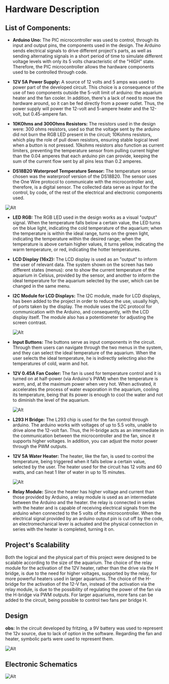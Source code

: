 # Hardware Description

## List of Components:

- **Arduino Uno:**
    The PIC microcontroller was used to control, through its input and output pins, the components used in the design. The Arduino sends electrical signals to drive different project's parts, as well as sending alternating signals in a short period of time to simulate different voltage levels with only its 5 volts characteristic of the "HIGH" state. Therefore, the PIC microcontroller allows the hardware components used to be controlled through code.
    
- **12V 5A Power Supply:**
  A source of 12 volts and 5 amps was used to power part of the developed circuit. This choice is a consequence of the use of two components outside the 5-volt limit of arduino: the aquarium heater and the fan cooler. In addition, there's a lack of need to move the hardware around, so it can be fed directly from a power outlet. Thus, the power supply will power the 12-volt and 5-ampere heater and the 12-volt, but 0.45-ampere fan.
  
- **10KOhms and 300Ohms Resistors:** 
  The resistors used in the design were: 300 ohms resistors, used so that the voltage sent by the arduino did not burn the RGB LED present in the circuit; 10Kohms resistors, which play the role of pull down resistors, ensuring stable logical level when a button is not pressed. 10kohms resistors also function as current limiters, preventing the temperature sensor from pulling current higher than the 0.04 amperes that each arduino pin can provide, keeping the sum of the current flow sent by all pins less than 0.2 amperes.
  
- **DS18B20 Waterproof Temperature Sensor:**
 The temperature sensor chosen was the waterproof version of the DS18B20. The sensor uses the One Wire protocol to communicate with the microcontroller and, therefore, is a digital sensor. The collected data serve as input for the control, by code, of the rest of the electrical and electronic components used.
  
 ![Alt](https://github.com/begalv/mackenzie-projeto-TermostatoAquario/blob/master/docs/Hardware/images/sensor.jpg)
  
- **LED RGB:** 
  The RGB LED used in the design works as a visual "output" signal. When the temperature falls below a certain value, the LED turns on the blue light, indicating the cold temperature of the aquarium; when the temperature is within the ideal range, turns on the green light, indicating the temperature within the desired range; when the temperature is above certain higher values, it turns yellow, indicating the warm temperature, or red, indicating the hotter temperatures.
  
- **LCD Display (16x2):**
 The LCD display is used as an "output" to inform the user of relevant data. The system shown on the screen has two different states (menus): one to show the current temperature of the aquarium in Celsius, provided by the sensor, and another to inform the ideal temperature for the aquarium selected by the user, which can be changed in the same menu.

- **I2C Module for LCD Displays:** 
  The I2C module, made for LCD displays, has been added to the project in order to reduce the use, usually high, of ports taken by the display. The module uses the I2C protocol for communication with the Arduino, and consequently, with the LCD display itself. The module also has a potentiometer for adjusting the screen contrast.
  
   ![Alt](https://github.com/begalv/mackenzie-projeto-PCCooler/blob/master/docs/Hardware/images/i2c.jpg)

- **Input Buttons:**
  The buttons serve as input components in the circuit. Through them users can navigate through the two menus in the system, and they can select the ideal temperature of the aquarium. When the user selects the ideal temperature, he is indirectly selecting also the temperatures of cold, warm and hot.

- **12V 0.45A Fan Cooler:**
  The fan is used for temperature control and it is turned on at half-power (via Arduino's PWM) when the temperature is warm, and, at the maximum power when very hot. When activated, it accelerates the process of water evaporation in the aquarium, cooling its temperature, being that its power is enough to cool the water and not to diminish the level of the aquarium.
  
  ![Alt](https://github.com/begalv/mackenzie-projeto-PCCooler/blob/master/docs/Hardware/images/cooler.jpg)

- **L293 H Bridge:**
  The L293 chip is used for the fan control through arduino. The arduino works with voltages of up to 5.5 volts, unable to drive alone the 12-volt fan. Thus, the H-bridge acts as an intermediate in the communication between the microcontroller and the fan, since it supports higher voltages. In addition, you can adjust the motor power through the PWM outputs.

- **12V 5A Water Heater:**
  The heater, like the fan, is used to control the temperature, being triggered when it falls below a certain value, selected by the user. The heater used for the circuit has 12 volts and 60 watts, and can heat 1 liter of water in up to 15 minutes.
  
  ![Alt](https://github.com/begalv/mackenzie-projeto-PCCooler/blob/master/docs/Hardware/images/aquecedor.jpg)

- **Relay Module:**
  Since the heater has higher voltage and current than those provided by Arduino, a relay module is used as an intermediate between the Arduino and the heater. the relay is connected in series with the heater and is capable of receiving electrical signals from the arduino when connected to the 5 volts of the microcontroller. When the electrical signal provided by an arduino output pin is cut off by the code, an electromechanical lever is actuated and the physical connection in series with the heater is completed, turning it on. 
  
## Project's Scalability
  Both the logical and the physical part of this project were designed to be scalable according to the size of the aquarium. The choice of the relay module for the activation of the 12V heater, rather than the drive via the H bridge, is due to the need for higher voltages, supported by the relay, for more powerful heaters used in larger aquariums. The choice of the H-bridge for the activation of the 12-V fan, instead of the activation via the relay module, is due to the possibility of regulating the power of the fan via the H-bridge via PWM outputs. For larger aquariums, more fans can be added to the circuit, being possible to control two fans per bridge H.
  
## Design

**obs:**
   In the circuit developed by fritzing, a 9V battery was used to represent the 12v source, due to lack of option in the software. Regarding the fan and heater, symbolic parts were used to represent them.
   
![Alt](https://github.com/begalv/mackenzie-projeto-PCCooler/blob/master/docs/Hardware/images/fritzing.jpg)

## Electronic Schematics

![Alt](https://github.com/begalv/mackenzie-projeto-PCCooler/blob/master/docs/Hardware/images/circ.jpg)


